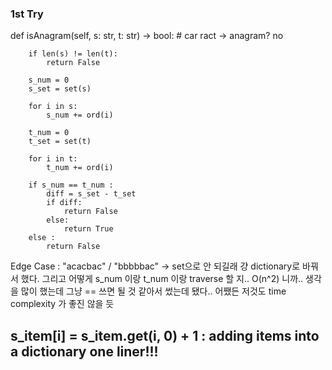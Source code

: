 ### 1st Try

   def isAnagram(self, s: str, t: str) -> bool:
        # car ract -> anagram? no
        
        if len(s) != len(t):
            return False
        
        s_num = 0 
        s_set = set(s)
        
        for i in s:
            s_num += ord(i)
            
        t_num = 0
        t_set = set(t)
        
        for i in t:
            t_num += ord(i)
        
        if s_num == t_num :
            diff = s_set - t_set
            if diff:
                return False 
            else:
                return True
        else :
            return False
            
Edge Case : "acacbac" / "bbbbbac" -> set으로 안 되길래 걍 dictionary로 바꿔서 했다.
그리고 어떻게 s_num 이랑 t_num 이랑 traverse 할 지.. O(n^2) 니까.. 생각을 많이 했는데 그냥 == 쓰면 될 것 같아서 썼는데 됐다.. 
어쨌든 저것도 time complexity 가 좋진 않을 듯

##  s_item[i] = s_item.get(i, 0) + 1 : adding items into a dictionary one liner!!!
